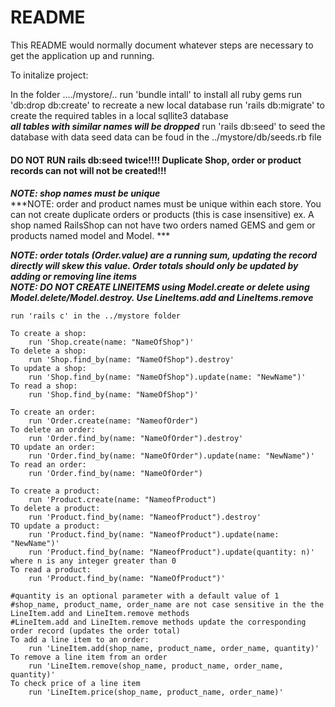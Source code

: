 # README

This README would normally document whatever steps are necessary to get the
application up and running.

To initalize project:

   In the folder ..../mystore/..
	run 'bundle intall' to install all ruby gems
	run 'db:drop db:create' to recreate a new local database 
	run 'rails db:migrate' to create the required tables in a local sqllite3 database  
		*****all tables with similar names will be dropped*****
	run 'rails db:seed' to seed the database with data
		seed data can be foud in the ../mystore/db/seeds.rb file


####
#### DO NOT RUN rails db:seed twice!!!! Duplicate Shop, order or product records can not will not be created!!!
####

***NOTE: shop names must be unique***
<br />
***NOTE: order and product names must be unique within each store. You can not create duplicate orders or products (this is case insensitive) ex. A shop named RailsShop can not have two orders named GEMS and gem or products named model and Model. *** 
<br/>

***NOTE: order totals (Order.value) are a running sum, updating the record directly will skew this value. Order totals should only be updated by adding or removing line items*** 
<br />
***NOTE: DO NOT CREATE LINEITEMS using Model.create or delete using Model.delete/Model.destroy. Use LineItems.add and LineItems.remove***
<br />

	run 'rails c' in the ../mystore folder

	To create a shop:
		run 'Shop.create(name: "NameOfShop")'
	To delete a shop:
		run 'Shop.find_by(name: "NameOfShop").destroy'
	To update a shop:
		run 'Shop.find_by(name: "NameOfShop").update(name: "NewName")'
	To read a shop:
		run 'Shop.find_by(name: "NameOfShop")'

	To create an order:
		run 'Order.create(name: "NameofOrder")
	To delete an order:
		run 'Order.find_by(name: "NameOfOrder").destroy'
	TO update an order:
		run 'Order.find_by(name: "NameOfOrder").update(name: "NewName")'
	To read an order:
		run 'Order.find_by(name: "NameOfOrder")
	
	To create a product:
		run 'Product.create(name: "NameofProduct")
	To delete a product:
		run 'Product.find_by(name: "NameofProduct").destroy'
	TO update a product:
		run 'Product.find_by(name: "NameofProduct").update(name: "NewName")'
		run 'Product.find_by(name: "NameofProduct").update(quantity: n)' where n is any integer greater than 0
	To read a product:
		run 'Product.find_by(name: "NameOfProduct")'

	#quantity is an optional parameter with a default value of 1
	#shop_name, product_name, order_name are not case sensitive in the the LineItem.add and LineItem.remove methods
	#LineItem.add and LineItem.remove methods update the corresponding order record (updates the order total)
	To add a line item to an order:
		run 'LineItem.add(shop_name, product_name, order_name, quantity)'
	To remove a line item from an order
		run 'LineItem.remove(shop_name, product_name, order_name, quantity)'
	To check price of a line item
		run 'LineItem.price(shop_name, product_name, order_name)'
